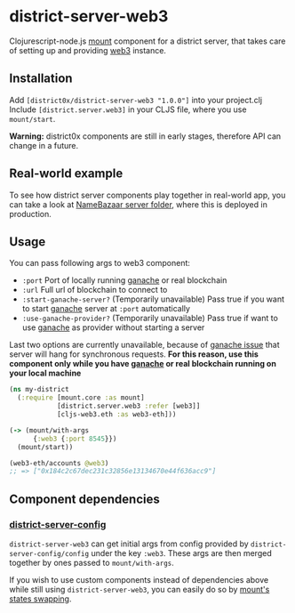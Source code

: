 # district-server-web3

Clojurescript-node.js [mount](https://github.com/tolitius/mount) component for a district server, that takes care of 
setting up and providing [web3](https://github.com/ethereum/web3.js) instance. 

## Installation
Add `[district0x/district-server-web3 "1.0.0"]` into your project.clj  
Include `[district.server.web3]` in your CLJS file, where you use `mount/start`.

**Warning:** district0x components are still in early stages, therefore API can change in a future.

## Real-world example
To see how district server components play together in real-world app, you can take a look at [NameBazaar server folder](https://github.com/district0x/name-bazaar/tree/master/src/name_bazaar/server), 
where this is deployed in production.

## Usage
You can pass following args to web3 component:   
* `:port` Port of locally running [ganache](https://github.com/trufflesuite/ganache-cli) or real blockchain  
* `:url` Full url of blockchain to connect to
* `:start-ganache-server?` (Temporarily unavailable) Pass true if you want to start [ganache](https://github.com/trufflesuite/ganache-cli) server at `:port` automatically 
* `:use-ganache-provider?` (Temporarily unavailable) Pass true if want to use [ganache](https://github.com/trufflesuite/ganache-cli) as provider without starting a server

Last two options are currently unavailable, because of [ganache issue](https://github.com/trufflesuite/ganache-core/issues/15) that server will hang for synchronous requests. 
**For this reason, use this component only while you have [ganache](https://github.com/trufflesuite/ganache) or real blockchain running on your local machine**

```clojure
(ns my-district
  (:require [mount.core :as mount]
            [district.server.web3 :refer [web3]]
            [cljs-web3.eth :as web3-eth]))

(-> (mount/with-args
      {:web3 {:port 8545}})
  (mount/start))

(web3-eth/accounts @web3)
;; => ["0x184c2c67dec231c32856e13134670e44f636acc9"]
```
## Component dependencies

### [district-server-config](https://github.com/district0x/district-server-config)
`district-server-web3` can get initial args from config provided by `district-server-config/config` under the key `:web3`. These args are then merged together by ones passed to `mount/with-args`.

If you wish to use custom components instead of dependencies above while still using `district-server-web3`, you can easily do so by [mount's states swapping](https://github.com/tolitius/mount#swapping-states-with-states).
